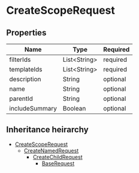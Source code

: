 

# CreateScopeRequest

## Properties

Name | Type | Required
-------- | -------- | --------
filterIds | List&lt;String&gt; | required
templateIds | List&lt;String&gt; | required
description | String | optional
name | String | optional
parentId | String | optional
includeSummary | Boolean | optional




## Inheritance heirarchy


* [CreateScopeRequest](CreateScopeRequest.md)
    * [CreateNamedRequest](CreateNamedRequest.md)
        * [CreateChildRequest](CreateChildRequest.md)
            * [BaseRequest](BaseRequest.md)
